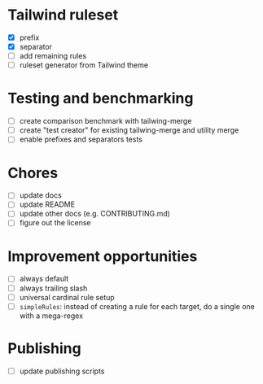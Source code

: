 # Tailwind ruleset

-   [x] prefix
-   [x] separator
-   [ ] add remaining rules
-   [ ] ruleset generator from Tailwind theme

# Testing and benchmarking

-   [ ] create comparison benchmark with tailwing-merge
-   [ ] create "test creator" for existing tailwing-merge and utility merge
-   [ ] enable prefixes and separators tests

# Chores

-   [ ] update docs
-   [ ] update README
-   [ ] update other docs (e.g. CONTRIBUTING.md)
-   [ ] figure out the license

# Improvement opportunities

-   [ ] always default
-   [ ] always trailing slash
-   [ ] universal cardinal rule setup
-   [ ] `simpleRules`: instead of creating a rule for each target, do a single one with a mega-regex

# Publishing

-   [ ] update publishing scripts
